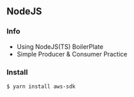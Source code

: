 ## NodeJS  

### Info 

- Using NodeJS(TS) BoilerPlate 
- Simple Producer & Consumer Practice 

### Install

```
$ yarn install aws-sdk 
```
